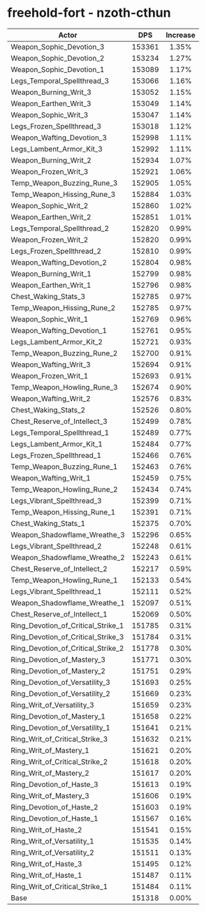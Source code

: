 # freehold-fort - nzoth-cthun
| Actor | DPS | Increase |
|---|:---:|:---:|
|Weapon_Sophic_Devotion_3|153361|1.35%|
|Weapon_Sophic_Devotion_2|153234|1.27%|
|Weapon_Sophic_Devotion_1|153089|1.17%|
|Legs_Temporal_Spellthread_3|153066|1.16%|
|Weapon_Burning_Writ_3|153052|1.15%|
|Weapon_Earthen_Writ_3|153049|1.14%|
|Weapon_Sophic_Writ_3|153047|1.14%|
|Legs_Frozen_Spellthread_3|153018|1.12%|
|Weapon_Wafting_Devotion_3|152998|1.11%|
|Legs_Lambent_Armor_Kit_3|152992|1.11%|
|Weapon_Burning_Writ_2|152934|1.07%|
|Weapon_Frozen_Writ_3|152921|1.06%|
|Temp_Weapon_Buzzing_Rune_3|152905|1.05%|
|Temp_Weapon_Hissing_Rune_3|152884|1.03%|
|Weapon_Sophic_Writ_2|152860|1.02%|
|Weapon_Earthen_Writ_2|152851|1.01%|
|Legs_Temporal_Spellthread_2|152820|0.99%|
|Weapon_Frozen_Writ_2|152820|0.99%|
|Legs_Frozen_Spellthread_2|152810|0.99%|
|Weapon_Wafting_Devotion_2|152804|0.98%|
|Weapon_Burning_Writ_1|152799|0.98%|
|Weapon_Earthen_Writ_1|152796|0.98%|
|Chest_Waking_Stats_3|152785|0.97%|
|Temp_Weapon_Hissing_Rune_2|152785|0.97%|
|Weapon_Sophic_Writ_1|152769|0.96%|
|Weapon_Wafting_Devotion_1|152761|0.95%|
|Legs_Lambent_Armor_Kit_2|152721|0.93%|
|Temp_Weapon_Buzzing_Rune_2|152700|0.91%|
|Weapon_Wafting_Writ_3|152694|0.91%|
|Weapon_Frozen_Writ_1|152693|0.91%|
|Temp_Weapon_Howling_Rune_3|152674|0.90%|
|Weapon_Wafting_Writ_2|152576|0.83%|
|Chest_Waking_Stats_2|152526|0.80%|
|Chest_Reserve_of_Intellect_3|152499|0.78%|
|Legs_Temporal_Spellthread_1|152489|0.77%|
|Legs_Lambent_Armor_Kit_1|152484|0.77%|
|Legs_Frozen_Spellthread_1|152466|0.76%|
|Temp_Weapon_Buzzing_Rune_1|152463|0.76%|
|Weapon_Wafting_Writ_1|152459|0.75%|
|Temp_Weapon_Howling_Rune_2|152434|0.74%|
|Legs_Vibrant_Spellthread_3|152399|0.71%|
|Temp_Weapon_Hissing_Rune_1|152391|0.71%|
|Chest_Waking_Stats_1|152375|0.70%|
|Weapon_Shadowflame_Wreathe_3|152296|0.65%|
|Legs_Vibrant_Spellthread_2|152248|0.61%|
|Weapon_Shadowflame_Wreathe_2|152243|0.61%|
|Chest_Reserve_of_Intellect_2|152217|0.59%|
|Temp_Weapon_Howling_Rune_1|152133|0.54%|
|Legs_Vibrant_Spellthread_1|152111|0.52%|
|Weapon_Shadowflame_Wreathe_1|152097|0.51%|
|Chest_Reserve_of_Intellect_1|152069|0.50%|
|Ring_Devotion_of_Critical_Strike_1|151785|0.31%|
|Ring_Devotion_of_Critical_Strike_3|151784|0.31%|
|Ring_Devotion_of_Critical_Strike_2|151778|0.30%|
|Ring_Devotion_of_Mastery_3|151771|0.30%|
|Ring_Devotion_of_Mastery_2|151751|0.29%|
|Ring_Devotion_of_Versatility_3|151693|0.25%|
|Ring_Devotion_of_Versatility_2|151669|0.23%|
|Ring_Writ_of_Versatility_3|151659|0.23%|
|Ring_Devotion_of_Mastery_1|151658|0.22%|
|Ring_Devotion_of_Versatility_1|151641|0.21%|
|Ring_Writ_of_Critical_Strike_3|151632|0.21%|
|Ring_Writ_of_Mastery_1|151621|0.20%|
|Ring_Writ_of_Critical_Strike_2|151618|0.20%|
|Ring_Writ_of_Mastery_2|151617|0.20%|
|Ring_Devotion_of_Haste_3|151613|0.19%|
|Ring_Writ_of_Mastery_3|151606|0.19%|
|Ring_Devotion_of_Haste_2|151603|0.19%|
|Ring_Devotion_of_Haste_1|151567|0.16%|
|Ring_Writ_of_Haste_2|151541|0.15%|
|Ring_Writ_of_Versatility_1|151535|0.14%|
|Ring_Writ_of_Versatility_2|151511|0.13%|
|Ring_Writ_of_Haste_3|151495|0.12%|
|Ring_Writ_of_Haste_1|151487|0.11%|
|Ring_Writ_of_Critical_Strike_1|151484|0.11%|
|Base|151318|0.00%|
